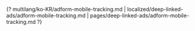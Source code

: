 {? multilang/ko-KR/adform-mobile-tracking.md | localized/deep-linked-ads/adform-mobile-tracking.md | pages/deep-linked-ads/adform-mobile-tracking.md ?}
